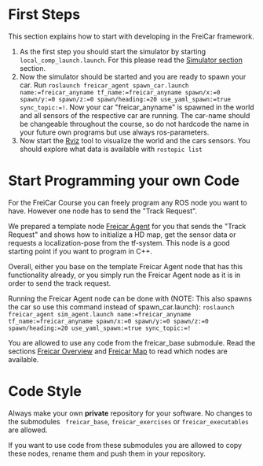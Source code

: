 # First Steps

This section explains how to start with developing in the FreiCar framework.

1. As the first step you should start the simulator by starting ```local_comp_launch.launch```. For this please read the [Simulator section](https://freicar-docs.readthedocs.io/simulator/) section.
2. Now the simulator should be started and you are ready to spawn your car.
 Run ``` roslaunch freicar_agent spawn_car.launch name:=freicar_anyname tf_name:=freicar_anyname spawn/x:=0 spawn/y:=0 spawn/z:=0 spawn/heading:=20 use_yaml_spawn:=true sync_topic:=! ```.
  Now your car "freicar_anyname" is spawned in the world and all sensors of the respective car are running. The car-name should be changeable throughout the course, so do not hardcode the name in your future own programs but use always ros-parameters.
3. Now start the [Rviz](http://wiki.ros.org/rviz#Overview) tool to visualize the world and the cars sensors. You should explore what data is available with ```rostopic list```

# Start Programming your own Code

For the FreiCar Course you can freely program any ROS node you want to have. However one node has to send the "Track Request".

We prepared a template node [Freicar Agent](https://freicar-docs.readthedocs.io/nodes/freicar_agent/) for you that sends the "Track Request" and shows how to initialize a HD map, get the sensor data or requests a localization-pose from the tf-system. This node is a good starting point if you want to program in C++.

Overall, either you base on the template Freicar Agent node that has this functionality already, or you simply run the Freicar Agent node as it is in order to send the track request.

Running the Freicar Agent node can be done with (NOTE: This also spawns the car so use this command instead of spawn_car.launch): ```roslaunch freicar_agent sim_agent.launch name:=freicar_anyname tf_name:=freicar_anyname spawn/x:=0 spawn/y:=0 spawn/z:=0 spawn/heading:=20 use_yaml_spawn:=true sync_topic:=!```

You are allowed to use any code from the freicar_base submodule. Read the sections [Freicar Overview](https://freicar-docs.readthedocs.io/nodes/freicar_overview/) and [Freicar Map](https://freicar-docs.readthedocs.io/nodes/freicar_map/) to read which nodes are available.

# Code Style

Always make your own **private** repository for your software. No changes to the submodules ``` freicar_base```, ```freicar_exercises``` or ```freicar_executables``` are allowed.
 
 If you want to use code from these submodules you are allowed to copy these nodes, rename them and push them in your repository. 
